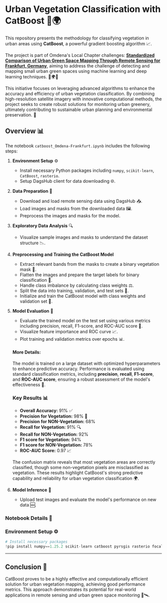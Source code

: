 # Urban Vegetation Classification with CatBoost 🌳🌍


This repository presents the methodology for classifying vegetation in urban areas using **CatBoost**, a powerful gradient boosting algorithm 📈. 

The project is part of Omdena's Local Chapter challenges: [**Standardized Comparison of Urban Green Space Mapping Through Remote Sensing for Frankfurt, Germany**](https://www.omdena.com/chapter-challenges/standardized-comparision-of-urban-green-space-mapping-through-remote-sensing), aiming to address the challenge of detecting and mapping small urban green spaces using machine learning and deep learning techniques. 🌳🌍📸 

This initiative focuses on leveraging advanced algorithms to enhance the accuracy and efficiency of urban vegetation classification. By combining high-resolution satellite imagery with innovative computational methods, the project seeks to create robust solutions for monitoring urban greenery, ultimately contributing to sustainable urban planning and environmental preservation. 🌱

## Overview 📊

The notebook `catboost_Omdena-Frankfurt.ipynb` includes the following steps:

1. **Environment Setup** ⚙️
   - Install necessary Python packages including `numpy`, `scikit-learn`, `CatBoost`, `rasterio`.
   - Setup DagsHub client for data downloading 🌐.

2. **Data Preparation** 📂
   - Download and load remote sensing data using DagsHub 📥.
   - Load images and masks from the downloaded data 🖼️.
   - Preprocess the images and masks for the model.

3. **Exploratory Data Analysis** 🔍
   - Visualize sample images and masks to understand the dataset structure 📉.

4. **Preprocessing and Training the CatBoost Model** 
   - Extract relevant bands from the masks to create a binary vegetation mask 🌿.
   - Flatten the images and prepare the target labels for binary classification 🔢.
   - Handle class imbalance by calculating class weights ⚖️.
   - Split the data into training, validation, and test sets 🔄.
   - Initialize and train the CatBoost model with class weights and validation set 🧠.

5. **Model Evaluation** 📏
   - Evaluate the trained model on the test set using various metrics including precision, recall, F1-score, and ROC-AUC score 🎯.
   - Visualize feature importance and ROC curve 📈.
   - Plot training and validation metrics over epochs 📊.
   
   #### More Details: 
   The model is trained on a large dataset with optimized hyperparameters to enhance predictive accuracy. Performance is evaluated using standard classification metrics, including **precision**, **recall**, **F1-score**, and **ROC-AUC score**, ensuring a robust assessment of the model's effectiveness 🎯.

   ### Key Results 📊
   - **Overall Accuracy:** 91% ✅  
   - **Precision for Vegetation:** 98% 🌿
   - **Precision for NON-Vegetation:** 68% 
   - **Recall for Vegetation:** 91% 🔍
   - **Recall for NON-Vegetation:** 92%
   - **F1 score for Vegetation:** 94%
   - **F1 score for NON-Vegetation:** 78%
   - **ROC-AUC Score:** 0.97 📈  

   The confusion matrix reveals that most vegetation areas are correctly classified, though some non-vegetation pixels are misclassified as vegetation. 
   These results highlight CatBoost's strong predictive capability and reliability for urban vegetation classification 🌍.

6. **Model Inference** 🔮
   - Upload test images and evaluate the model's performance on new data 🆕.

### Notebook Details 📓

### Environment Setup ⚙️

```python
# Install necessary packages
!pip install numpy==1.25.2 scikit-learn catboost pyrsgis rasterio focal-loss segmentation_models dagshub
```

---

## Conclusion 🎯
CatBoost proves to be a highly effective and computationally efficient solution for urban vegetation mapping, achieving good performance metrics. 
This approach demonstrates its potential for real-world applications in remote sensing and urban green space monitoring 🌱🛰️.
